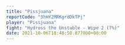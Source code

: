 ```yaml
---
title: "Pissjuana"
reportCode: "3hHY2MRKgrdDkTPj"
player: "Pissjuana"
fight: "Hydross the Unstable - Wipe 2 (7%)"
date: 2021-10-06T18:48:50.877000+00:00
---
```

